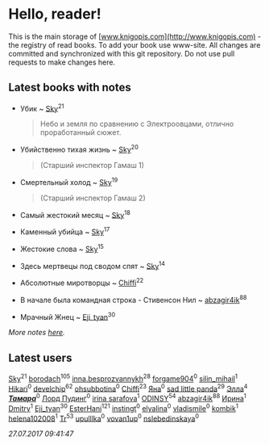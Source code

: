 # Hello, reader!
This is the main storage of [www.knigopis.com](http://www.knigopis.com) - the registry of read books.
To add your book use www-site. All changes are committed and synchronized with this git repository.
Do not use pull requests to make changes here.


## Latest books with notes
* Убик ~ [Sky](users/118/118049897850017649660-google)<sup>21</sup>
    > Небо и земля по сравнению с Электроовцами, отлично проработанный сюжет.

* Убийственно тихая жизнь ~ [Sky](users/118/118049897850017649660-google)<sup>20</sup>
    > (Старший инспектор Гамаш 1)

* Смертельный холод ~ [Sky](users/118/118049897850017649660-google)<sup>19</sup>
    > (Старший инспектор Гамаш 2)

* Самый жестокий месяц ~ [Sky](users/118/118049897850017649660-google)<sup>18</sup>

* Каменный убийца ~ [Sky](users/118/118049897850017649660-google)<sup>17</sup>

* Жестокие слова ~ [Sky](users/118/118049897850017649660-google)<sup>15</sup>

* Здесь мертвецы под сводом спят ~ [Sky](users/118/118049897850017649660-google)<sup>14</sup>

* Абсолютные миротворцы ~ [Chiffi](users/105/105831994080785626680-google)<sup>22</sup>

* В начале была командная строка - Стивенсон Нил ~ [abzagir4ik](users/362/3621623-vkontakte)<sup>88</sup>

* Мрачный Жнец ~ [Eji_tyan](users/235/2352103981-twitter)<sup>30</sup>


_More notes [here](latest_books_with_notes.md)._


## Latest users
[Sky](users/118/118049897850017649660-google)<sup>21</sup> 
[borodach](users/157/15706320-vkontakte)<sup>105</sup> 
[inna.besprozvannykh](users/733/73323849-yandex)<sup>28</sup> 
[forgame904](users/103/103869594497189251620-google)<sup>0</sup> 
[silin_mihail](users/133/1335076-vkontakte)<sup>1</sup> 
[Hikari](users/192/192185074-vkontakte)<sup>0</sup> 
[develchip](users/852/85203415-vkontakte)<sup>62</sup> 
[ohsubbotina](users/556/556889019-twitter)<sup>0</sup> 
[Chiffi](users/105/105831994080785626680-google)<sup>23</sup> 
[Яна](users/200/20033623-vkontakte)<sup>0</sup> 
[sad little panda](users/188/1882525281990290-facebook)<sup>29</sup> 
[Элла](users/100/1002037069862545-facebook)<sup>4</sup> 
[***Тамара***](users/311/3114181641539446926-mailru)<sup>0</sup> 
[Лорд Пудинг](users/112/112214463787387089052-google)<sup>0</sup> 
[irina sarafova](users/143/1431088546976250-facebook)<sup>1</sup> 
[ODINSY](users/100/100978570902186865324-google)<sup>54</sup> 
[abzagir4ik](users/362/3621623-vkontakte)<sup>88</sup> 
[Ирина](users/636/6366057056655415957-mailru)<sup>1</sup> 
[Dmitry](users/192/192081491-vkontakte)<sup>1</sup> 
[Eji_tyan](users/235/2352103981-twitter)<sup>30</sup> 
[EsterHani](users/305/30558181-vkontakte)<sup>121</sup> 
[instingt](users/189/1894386844216473-facebook)<sup>0</sup> 
[elyalina](users/224/224816-vkontakte)<sup>0</sup> 
[vladismile](users/146/1467491296661560-facebook)<sup>0</sup> 
[kombik](users/102/102787511566083215895-google)<sup>1</sup> 
[helena102008](users/274/27453111-vkontakte)<sup>1</sup> 
[Tr](users/122/12282474-vkontakte)<sup>53</sup> 
[upulllka](users/128/12819059-vkontakte)<sup>0</sup> 
[vovan1up](users/260/26006995-vkontakte)<sup>0</sup> 
[nslebedinskaya](users/227/2272641-vkontakte)<sup>0</sup> 


_27.07.2017 09:41:47_
